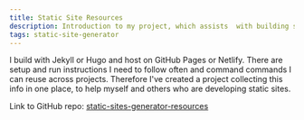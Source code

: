 ```yaml
---
title: Static Site Resources
description: Introduction to my project, which assists  with building static sites
tags: static-site-generator
---
```


I build with Jekyll or Hugo and host on GitHub Pages or Netlify. There are setup and run instructions I need to follow often and command commands I can reuse across projects. Therefore I've created a project collecting this info in one place, to help myself and others who are developing static sites.

Link to GitHub repo: [static-sites-generator-resources](https://github.com/MichaelCurrin/static-sites-generator-resources)

